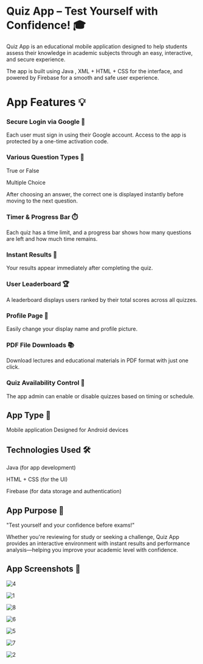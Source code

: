# Quiz App – Test Yourself with Confidence! 🎓 

Quiz App is an educational mobile application designed to help students assess their knowledge in academic subjects through an easy, interactive, and secure experience.

The app is built using Java , XML + HTML + CSS for the interface, and powered by Firebase for a smooth and safe user experience.


# App Features 💡

### Secure Login via Google 🔐 
Each user must sign in using their Google account. Access to the app is protected by a one-time activation code.

### Various Question Types 🧠
True or False

Multiple Choice

After choosing an answer, the correct one is displayed instantly before moving to the next question.

### Timer & Progress Bar ⏱️ 
Each quiz has a time limit, and a progress bar shows how many questions are left and how much time remains.

### Instant Results 🧾 
Your results appear immediately after completing the quiz.

### User Leaderboard 🏆 
A leaderboard displays users ranked by their total scores across all quizzes.

### Profile Page 👤 
Easily change your display name and profile picture.

### PDF File Downloads 📚 
Download lectures and educational materials in PDF format with just one click.

### Quiz Availability Control 🚦 
The app admin can enable or disable quizzes based on timing or schedule.


## App Type  📱 
Mobile application
Designed for Android devices


## Technologies Used 🛠️ 
Java (for app development)

HTML + CSS (for the UI)

Firebase (for data storage and authentication)

## App Purpose 🎯 
"Test yourself and your confidence before exams!"

Whether you're reviewing for study or seeking a challenge, Quiz App provides an interactive environment with instant results and performance analysis—helping you improve your academic level with confidence.

## App Screenshots 📸 


![4](https://github.com/user-attachments/assets/acda5f51-d744-4277-a2a3-afe69525c9de)


![1](https://github.com/user-attachments/assets/98222f81-46a3-439a-a82e-0c7b5f8d8546)


![8](https://github.com/user-attachments/assets/9b2a8ab5-bc27-4056-b546-bbf2c7c9eb24)


![6](https://github.com/user-attachments/assets/5ca5b126-381b-438c-a44f-a4d4504d40c2)


![5](https://github.com/user-attachments/assets/9b9bbe94-188d-47f2-b6e0-0c0942b13088)

![7](https://github.com/user-attachments/assets/eb436fe6-8318-4a4d-8e7c-438cb2c5d38f)


![2](https://github.com/user-attachments/assets/7b12fc75-c0cf-49ea-8841-58cb9472de36)





